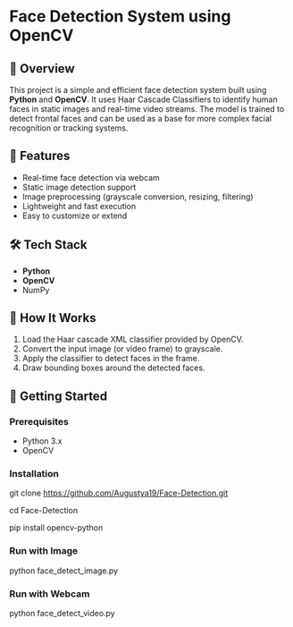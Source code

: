 
# Face Detection System using OpenCV

## 📌 Overview

This project is a simple and efficient face detection system built using **Python** and **OpenCV**. It uses Haar Cascade Classifiers to identify human faces in static images and real-time video streams. The model is trained to detect frontal faces and can be used as a base for more complex facial recognition or tracking systems.

## 🎯 Features

- Real-time face detection via webcam
- Static image detection support
- Image preprocessing (grayscale conversion, resizing, filtering)
- Lightweight and fast execution
- Easy to customize or extend

## 🛠️ Tech Stack

- **Python**
- **OpenCV**
- NumPy

## 🧠 How It Works

1. Load the Haar cascade XML classifier provided by OpenCV.
2. Convert the input image (or video frame) to grayscale.
3. Apply the classifier to detect faces in the frame.
4. Draw bounding boxes around the detected faces.


## 🚀 Getting Started

### Prerequisites

- Python 3.x
- OpenCV

### Installation

git clone https://github.com/Augustya19/Face-Detection.git

cd Face-Detection

pip install opencv-python

### Run with Image
python face_detect_image.py

### Run with Webcam
python face_detect_video.py

